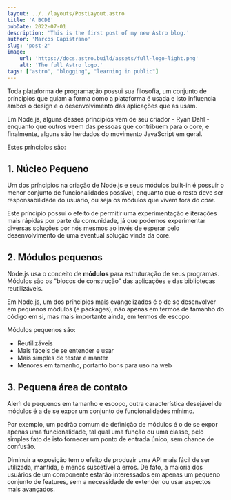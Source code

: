 ```yaml
---
layout: ../../layouts/PostLayout.astro
title: 'A BCDE'
pubDate: 2022-07-01
description: 'This is the first post of my new Astro blog.'
author: 'Marcos Capistrano'
slug: 'post-2'
image:
    url: 'https://docs.astro.build/assets/full-logo-light.png'
    alt: 'The full Astro logo.'
tags: ["astro", "blogging", "learning in public"]
---
```


Toda plataforma de programação possui sua filosofia, um conjunto de príncipios que guiam a forma como a plataforma é usada e isto influencia ambos o design e o desenvolvimento das aplicações que as usam.

Em Node.js, alguns desses príncipios vem de seu criador - Ryan Dahl - enquanto que outros veem das pessoas que contribuem para o core, e finalmente, alguns são herdados do movimento JavaScript em geral.

Estes príncipios são:

## 1. Núcleo Pequeno
Um dos príncipios na criação de Node.js e seus módulos built-in é possuir o menor conjunto de funcionalidades possível, enquanto que o resto deve ser responsabilidade do usuário, ou seja os módulos que vivem fora do *core*.

Este príncipio possui o efeito de permitir uma experimentação e iterações mais rápidas por parte da comunidade, já que podemos experimentar diversas soluções por nós mesmos ao invés de esperar pelo desenvolvimento de uma eventual solução vinda da core.

## 2. Módulos pequenos
Node.js usa o conceito de **módulos** para estruturação de seus programas. Módulos são os "blocos de construção" das aplicações e das bibliotecas reutilizáveis.

Em Node.js, um dos príncipios mais evangelizados é o de se desenvolver em pequenos módulos (e packages), não apenas em termos de tamanho do código em si, mas mais importante ainda, em termos de escopo.

Módulos pequenos são:

- Reutilizáveis
- Mais fáceis de se entender e usar
- Mais simples de testar e manter
- Menores em tamanho, portanto bons para uso na web


## 3. Pequena área de contato
Aleḿ de pequenos em tamanho e escopo, outra característica desejável de módulos é a de se expor um conjunto de funcionalidades mínimo.

Por exemplo, um padrão comum de definição de módulos é o de se expor apenas uma funcionalidade, tal qual uma função ou uma classe, pelo simples fato de isto fornecer um ponto de entrada único, sem chance de confusão.

Diminuir a exposição tem o efeito de produzir uma API mais fácil de ser utilizada, mantida, e menos suscetível a erros. De fato, a maioria dos usuários de um componente estarão interessados em apenas um pequeno conjunto de features, sem a necessidade de extender ou usar aspectos mais avançados.